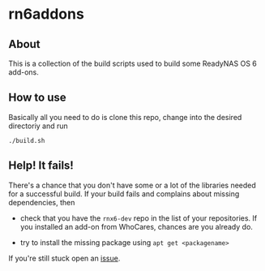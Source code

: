 # rn6addons

## About

This is a collection of the build scripts used to build some ReadyNAS OS 6 add-ons.

## How to use

Basically all you need to do is clone this repo, change into the desired directoriy
and run

`./build.sh`

## Help! It fails!
 
There's a chance that you don't have some or a lot of the libraries needed for a 
successful build. If your build fails and complains about missing dependencies,
then

- check that you have the `rnx6-dev` repo in the list of your repositories. If you
  installed an add-on from WhoCares, chances are you already do.

- try to install the missing package using `apt get <packagename>`

If you're still stuck open an [issue](https://github.com/rdynsxtrs/rn6addons/issues).
